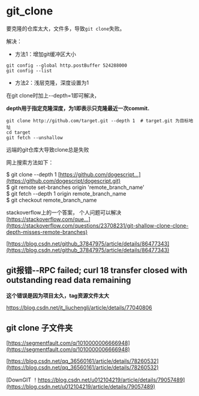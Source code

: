 # git_clone

要克隆的仓库太大，文件多，导致`git clone`失败。

解决：

-   方法1：增加git缓冲区大小

```
git config --global http.postBuffer 524288000
git config --list
```

-   方法2：浅层克隆，深度设置为1

在git clone时加上--depth=1即可解决，

**depth用于指定克隆深度，为1即表示只克隆最近一次commit.**



```
git clone http://github.com/target.git --depth 1  # target.git 为目标地址
cd target
git fetch --unshallow
```



远端的git仓库大导致clone总是失败

网上搜索方法如下：

$ git clone --depth 1 [https://github.com/dogescript...](https://github.com/dogescript/dogescript.git)  
$ git remote set-branches origin 'remote\_branch\_name'  
$ git fetch --depth 1 origin remote\_branch\_name  
$ git checkout remote\_branch\_name

stackoverflow上的一个答案， 个人问题可以解决  
[https://stackoverflow.com/que...](https://stackoverflow.com/questions/23708231/git-shallow-clone-clone-depth-misses-remote-branches)



[https://blog.csdn.net/github_37847975/article/details/86477343](https://blog.csdn.net/github_37847975/article/details/86477343)

##  git报错--RPC failed; curl 18 transfer closed with outstanding read data remaining

**这个错误是因为项目太久，tag资源文件太大**

https://blog.csdn.net/it_liuchengli/article/details/77040806


## git clone 子文件夹

[https://segmentfault.com/q/1010000006666948](https://segmentfault.com/q/1010000006666948)


[https://blog.csdn.net/qq_36560161/article/details/78260532](https://blog.csdn.net/qq_36560161/article/details/78260532)



[DownGIT ！https://blog.csdn.net/u012104219/article/details/79057489](https://blog.csdn.net/u012104219/article/details/79057489)





















